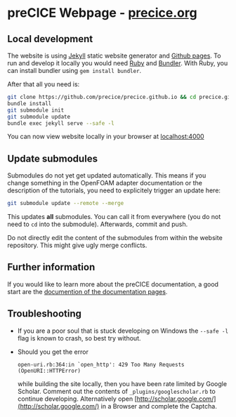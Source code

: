 # preCICE Webpage - [precice.org](https://precice.org/)

## Local development

The website is using [Jekyll](https://jekyllrb.com/) static website generator and [Github pages](https://pages.github.com/).
To run and develop it locally you would need [Ruby](https://www.ruby-lang.org/en/) and [Bundler](https://bundler.io/).
With Ruby, you can install bundler using `gem install bundler`.

After that all you need is:

```bash
git clone https://github.com/precice/precice.github.io && cd precice.github.io
bundle install
git submodule init
git submodule update
bundle exec jekyll serve --safe -l
```

You can now view website locally in your browser at [localhost:4000](http://localhost:4000)

## Update submodules

Submodules do not yet get updated automatically. This means if you change something in the OpenFOAM adapter documentation or the description of the tutorials, you need to explicitely trigger an update here:

```bash
git submodule update --remote --merge
```

This updates **all** submodules. You can call it from everywhere (you do not need to `cd` into the submodule).
Afterwards, commit and push.

Do not directly edit the content of the submodules from within the website repository. This might give ugly merge conflicts.

## Further information

If you would like to learn more about the preCICE documentation, a good start are the [documention of the documentation pages](https://precice.org/docs-meta-overview.html).

## Troubleshooting

* If you are a poor soul that is stuck developing on Windows the `--safe -l` flag is known to crash, so best try without.

* Should you get the error

    ```
    open-uri.rb:364:in `open_http': 429 Too Many Requests (OpenURI::HTTPError)
    ```

    while building the site locally, then you have been rate limited by Google Scholar. Comment out the contents of `_plugins/googlescholar.rb` to continue developing. Alternatively open [http://scholar.google.com/](http://scholar.google.com/) in a Browser and complete the Captcha.
